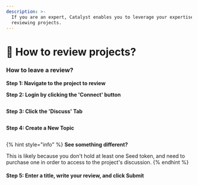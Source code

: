 ```yaml
---
description: >-
  If you are an expert, Catalyst enables you to leverage your expertise by
  reviewing projects.
---
```


# 🧐 How to review projects?

### How to leave a review?

**Step 1: Navigate to the project to review**

**Step 2: Login by clicking the 'Connect' button**

<figure><img src="../.gitbook/assets/Screenshot 2024-05-06 at 6.52.09 PM.png" alt=""><figcaption></figcaption></figure>

**Step 3: Click the 'Discuss' Tab**

<figure><img src="../.gitbook/assets/Screenshot 2024-05-06 at 6.49.58 PM (2).png" alt=""><figcaption></figcaption></figure>

**Step 4: Create a New Topic**

<figure><img src="../.gitbook/assets/Screenshot 2024-05-06 at 6.57.08 PM (1).png" alt=""><figcaption></figcaption></figure>

{% hint style="info" %}
**See something different?**

This is likely because you don't hold at least one Seed token, and need to purchase one in order to access to the project's discussion.
{% endhint %}

#### Step 5: Enter a title, write your review, and click Submit

<figure><img src="../.gitbook/assets/Screenshot 2024-05-06 at 7.00.24 PM.png" alt=""><figcaption></figcaption></figure>

